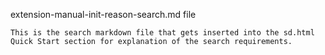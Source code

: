 extension-manual-init-reason-search.md file

    This is the search markdown file that gets inserted into the sd.html Quick Start section for explanation of the search requirements.
    